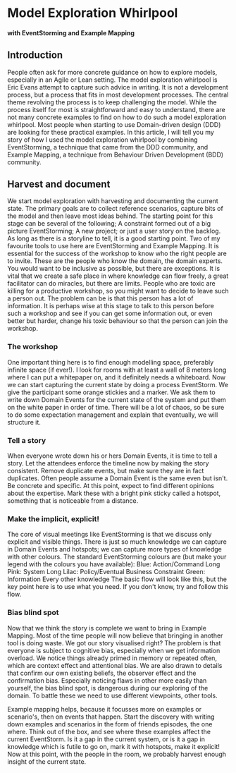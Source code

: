 # Model Exploration Whirlpool 
#### with EventStorming and Example Mapping

## Introduction
People often ask for more concrete guidance on how to explore models, especially in an Agile or Lean setting. The model exploration whirlpool is Eric Evans attempt to capture such advice in writing. It is not a development process, but a process that fits in most development processes. The central theme revolving the process is to keep challenging the model. While the process itself for most is straightforward and easy to understand, there are not many concrete examples to find on how to do such a model exploration whirlpool. Most people when starting to use Domain-driven design (DDD) are looking for these practical examples. In this article, I will tell you my story of how I used the model exploration whirlpool by combining EventStorming, a technique that came from the DDD community, and Example Mapping, a technique from Behaviour Driven Development (BDD) community.

## Harvest and document
We start model exploration with harvesting and documenting the current state. The primary goals are to collect reference scenarios, capture bits of the model and then leave most ideas behind. The starting point for this stage can be several of the following; A constraint formed out of a big picture EventStorming; A new project; or just a user story on the backlog. As long as there is a storyline to tell, it is a good starting point. 
Two of my favourite tools to use here are EventStorming and Example Mapping. It is essential for the success of the workshop to know who the right people are to invite. These are the people who know the domain, the domain experts. You would want to be inclusive as possible, but there are exceptions. It is vital that we create a safe place in where knowledge can flow freely, a great facilitator can do miracles, but there are limits. People who are toxic are killing for a productive workshop, so you might want to decide to leave such a person out. The problem can be is that this person has a lot of information. It is perhaps wise at this stage to talk to this person before such a workshop and see if you can get some information out, or even better but harder, change his toxic behaviour so that the person can join the workshop.

### The workshop
One important thing here is to find enough modelling space, preferably infinite space (if ever!). I look for rooms with at least a wall of 8 meters long where I can put a whitepaper on, and it definitely needs a whiteboard. Now we can start capturing the current state by doing a process EventStorm. We give the participant some orange stickies and a marker. We ask them to write down Domain Events for the current state of the system and put them on the white paper in order of time. There will be a lot of chaos, so be sure to do some expectation management and explain that eventually, we will structure it.

### Tell a story
When everyone wrote down his or hers Domain Events, it is time to tell a story. Let the attendees enforce the timeline now by making the story consistent. Remove duplicate events, but make sure they are in fact duplicates. Often people assume a Domain Event is the same even but isn't. Be concrete and specific. At this point, expect to find different opinions about the expertise. Mark these with a bright pink sticky called a hotspot, something that is noticeable from a distance. 

### Make the implicit, explicit!
The core of visual meetings like EventStorming is that we discuss only explicit and visible things. There is just so much knowledge we can capture in Domain Events and hotspots; we can capture more types of knowledge with other colours. The standard EventStorming colours are (but make your legend with the colours you have available):
Blue: Action/Command
Long Pink: System
Long Lilac: Policy/Eventual Business Constraint
Green: Information
Every other knowledge
The basic flow will look like this, but the key point here is to use what you need. If you don't know, try and follow this flow.

### Bias blind spot
Now that we think the story is complete we want to bring in Example Mapping. Most of the time people will now believe that bringing in another tool is doing waste. We got our story visualised right? The problem is that everyone is subject to cognitive bias, especially when we get information overload. We notice things already primed in memory or repeated often, which are context effect and attentional bias. We are also drawn to details that confirm our own existing beliefs, the observer effect and the confirmation bias. Especially noticing flaws in other more easily than yourself, the bias blind spot, is dangerous during our exploring of the domain. To battle these we need to use different viewpoints, other tools.

Example mapping helps, because it focusses more on examples or scenario's, then on events that happen. Start the discovery with writing down examples and scenarios in the form of friends episodes, the one where. Think out of the box, and see where these examples affect the current EventStorm. Is it a gap in the current system, or is it a gap in knowledge which is futile to go on, mark it with hotspots, make it explicit! Now at this point, with the people in the room, we probably harvest enough insight of the current state. 
